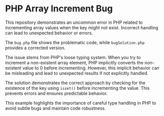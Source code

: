 # PHP Array Increment Bug

This repository demonstrates an uncommon error in PHP related to incrementing array values when the key might not exist.  Incorrect handling can lead to unexpected behavior or errors.

The `bug.php` file shows the problematic code, while `bugSolution.php` provides a corrected version.

The issue stems from PHP's loose typing system. When you try to increment a non-existent array element, PHP implicitly converts the non-existent value to 0 before incrementing.  However, this implicit behavior can be misleading and lead to unexpected results if not explicitly handled.

The solution demonstrates the correct approach by checking for the existence of the key using `isset()` before incrementing the value. This prevents errors and ensures predictable behavior.

This example highlights the importance of careful type handling in PHP to avoid subtle bugs and maintain code robustness.